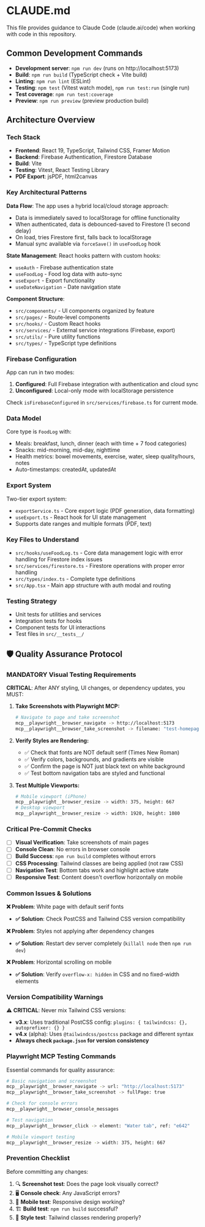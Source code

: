 # CLAUDE.md

This file provides guidance to Claude Code (claude.ai/code) when working with code in this repository.

## Common Development Commands

- **Development server**: `npm run dev` (runs on http://localhost:5173)
- **Build**: `npm run build` (TypeScript check + Vite build)
- **Linting**: `npm run lint` (ESLint)
- **Testing**: `npm test` (Vitest watch mode), `npm run test:run` (single run)
- **Test coverage**: `npm run test:coverage`
- **Preview**: `npm run preview` (preview production build)

## Architecture Overview

### Tech Stack
- **Frontend**: React 19, TypeScript, Tailwind CSS, Framer Motion
- **Backend**: Firebase Authentication, Firestore Database
- **Build**: Vite
- **Testing**: Vitest, React Testing Library
- **PDF Export**: jsPDF, html2canvas

### Key Architectural Patterns

**Data Flow**: The app uses a hybrid local/cloud storage approach:
- Data is immediately saved to localStorage for offline functionality
- When authenticated, data is debounced-saved to Firestore (1 second delay)
- On load, tries Firestore first, falls back to localStorage
- Manual sync available via `forceSave()` in `useFoodLog` hook

**State Management**: React hooks pattern with custom hooks:
- `useAuth` - Firebase authentication state
- `useFoodLog` - Food log data with auto-sync
- `useExport` - Export functionality
- `useDateNavigation` - Date navigation state

**Component Structure**:
- `src/components/` - UI components organized by feature
- `src/pages/` - Route-level components
- `src/hooks/` - Custom React hooks
- `src/services/` - External service integrations (Firebase, export)
- `src/utils/` - Pure utility functions
- `src/types/` - TypeScript type definitions

### Firebase Configuration
App can run in two modes:
1. **Configured**: Full Firebase integration with authentication and cloud sync
2. **Unconfigured**: Local-only mode with localStorage persistence

Check `isFirebaseConfigured` in `src/services/firebase.ts` for current mode.

### Data Model
Core type is `FoodLog` with:
- Meals: breakfast, lunch, dinner (each with time + 7 food categories)
- Snacks: mid-morning, mid-day, nighttime
- Health metrics: bowel movements, exercise, water, sleep quality/hours, notes
- Auto-timestamps: createdAt, updatedAt

### Export System
Two-tier export system:
- `exportService.ts` - Core export logic (PDF generation, data formatting)
- `useExport.ts` - React hook for UI state management
- Supports date ranges and multiple formats (PDF, text)

### Key Files to Understand
- `src/hooks/useFoodLog.ts` - Core data management logic with error handling for Firestore index issues
- `src/services/firestore.ts` - Firestore operations with proper error handling
- `src/types/index.ts` - Complete type definitions
- `src/App.tsx` - Main app structure with auth modal and routing

### Testing Strategy
- Unit tests for utilities and services
- Integration tests for hooks
- Component tests for UI interactions
- Test files in `src/__tests__/`

## 🛡️ Quality Assurance Protocol

### **MANDATORY Visual Testing Requirements**

**CRITICAL**: After ANY styling, UI changes, or dependency updates, you MUST:

1. **Take Screenshots with Playwright MCP:**
   ```bash
   # Navigate to page and take screenshot
   mcp__playwright__browser_navigate -> http://localhost:5173
   mcp__playwright__browser_take_screenshot -> filename: "test-homepage.png"
   ```

2. **Verify Styles are Rendering:**
   - ✅ Check that fonts are NOT default serif (Times New Roman)
   - ✅ Verify colors, backgrounds, and gradients are visible
   - ✅ Confirm the page is NOT just black text on white background
   - ✅ Test bottom navigation tabs are styled and functional

3. **Test Multiple Viewports:**
   ```bash
   # Mobile viewport (iPhone)
   mcp__playwright__browser_resize -> width: 375, height: 667
   # Desktop viewport
   mcp__playwright__browser_resize -> width: 1920, height: 1080
   ```

### **Critical Pre-Commit Checks**

- [ ] **Visual Verification**: Take screenshots of main pages
- [ ] **Console Clean**: No errors in browser console
- [ ] **Build Success**: `npm run build` completes without errors
- [ ] **CSS Processing**: Tailwind classes are being applied (not raw CSS)
- [ ] **Navigation Test**: Bottom tabs work and highlight active state
- [ ] **Responsive Test**: Content doesn't overflow horizontally on mobile

### **Common Issues & Solutions**

**❌ Problem**: White page with default serif fonts
- **✅ Solution**: Check PostCSS and Tailwind CSS version compatibility

**❌ Problem**: Styles not applying after dependency changes
- **✅ Solution**: Restart dev server completely (`killall node` then `npm run dev`)

**❌ Problem**: Horizontal scrolling on mobile
- **✅ Solution**: Verify `overflow-x: hidden` in CSS and no fixed-width elements

### **Version Compatibility Warnings**

⚠️ **CRITICAL**: Never mix Tailwind CSS versions:
- **v3.x**: Uses traditional PostCSS config: `plugins: { tailwindcss: {}, autoprefixer: {} }`
- **v4.x** (alpha): Uses `@tailwindcss/postcss` package and different syntax
- **Always check `package.json` for version consistency**

### **Playwright MCP Testing Commands**

Essential commands for quality assurance:
```bash
# Basic navigation and screenshot
mcp__playwright__browser_navigate -> url: "http://localhost:5173"
mcp__playwright__browser_take_screenshot -> fullPage: true

# Check for console errors
mcp__playwright__browser_console_messages

# Test navigation
mcp__playwright__browser_click -> element: "Water tab", ref: "e642"

# Mobile viewport testing
mcp__playwright__browser_resize -> width: 375, height: 667
```

### **Prevention Checklist**

Before committing any changes:
1. 🔍 **Screenshot test**: Does the page look visually correct?
2. 🖥️ **Console check**: Any JavaScript errors?
3. 📱 **Mobile test**: Responsive design working?
4. 🏗️ **Build test**: `npm run build` successful?
5. 🎨 **Style test**: Tailwind classes rendering properly?
